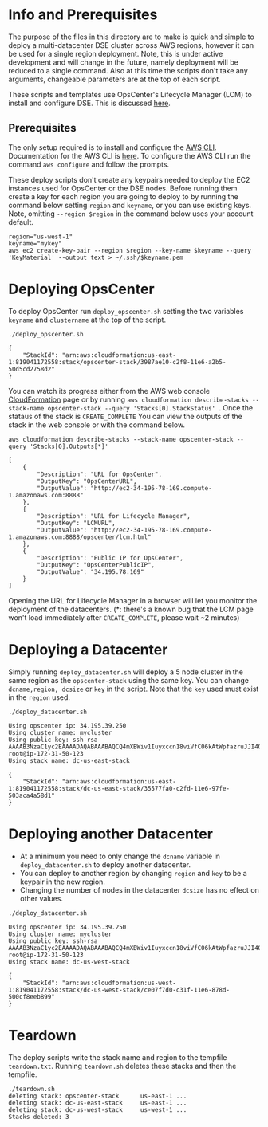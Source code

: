 
# Info and Prerequisites

The purpose of the files in this directory are to make is quick and simple to deploy a multi-datacenter DSE cluster across AWS regions, however it can be used for a single region deployment. Note, this is under active development and will change in the future, namely deployment will be reduced to a single command. Also at this time the scripts don't take any arguments, changeable parameters are at the top of each script.

These scripts and templates use OpsCenter's Lifecycle Manager (LCM) to install and configure DSE. This is discussed [here](./LCM.md).

## Prerequisites

The only setup required is to install and configure the [AWS CLI](http://docs.aws.amazon.com/cli/latest/userguide/installing.html).  Documentation for the AWS CLI is [here](http://docs.aws.amazon.com/AWSCloudFormation/latest/UserGuide/cfn-using-cli.html).  To configure the AWS CLI run the command `aws configure` and follow the prompts.

These deploy scripts don't create any keypairs needed to deploy the EC2 instances used for OpsCenter or the DSE nodes. Before running them create a key for each region you are going to deploy to by running the command below setting `region` and `keyname`, or you can use existing keys. Note, omitting `--region $region` in the command below uses your account default.

```
region="us-west-1"
keyname="mykey"
aws ec2 create-key-pair --region $region --key-name $keyname --query 'KeyMaterial' --output text > ~/.ssh/$keyname.pem
```

# Deploying OpsCenter

To deploy OpsCenter run `deploy_opscenter.sh` setting the two variables `keyname` and `clustername` at the top of the script.

```
./deploy_opscenter.sh

{
    "StackId": "arn:aws:cloudformation:us-east-1:819041172558:stack/opscenter-stack/3987ae10-c2f8-11e6-a2b5-50d5cd2758d2"
}
```
You can watch its progress either from the AWS web console [CloudFormation](https://console.aws.amazon.com/cloudformation/home) page or by running `aws cloudformation describe-stacks --stack-name opscenter-stack --query 'Stacks[0].StackStatus' `. Once the stataus of the stack is `CREATE_COMPLETE` You can view the outputs of the stack in the web console or with the command below.

```
aws cloudformation describe-stacks --stack-name opscenter-stack --query 'Stacks[0].Outputs[*]'

[
    {
        "Description": "URL for OpsCenter",
        "OutputKey": "OpsCenterURL",
        "OutputValue": "http://ec2-34-195-78-169.compute-1.amazonaws.com:8888"
    },
    {
        "Description": "URL for Lifecycle Manager",
        "OutputKey": "LCMURL",
        "OutputValue": "http://ec2-34-195-78-169.compute-1.amazonaws.com:8888/opscenter/lcm.html"
    },
    {
        "Description": "Public IP for OpsCenter",
        "OutputKey": "OpsCenterPublicIP",
        "OutputValue": "34.195.78.169"
    }
]
```
Opening the URL for Lifecycle Manager in a browser will let you monitor the deployment of the datacenters. (\*: there's a known bug that the LCM page won't load immediately after `CREATE_COMPLETE`, please wait ~2 minutes)

# Deploying a Datacenter

Simply running `deploy_datacenter.sh` will deploy a 5 node cluster in the same region as the `opscenter-stack` using the same key. You can change `dcname,region, dcsize` or `key` in the script. Note that the `key` used must exist in the `region` used.

```
./deploy_datacenter.sh

Using opscenter ip: 34.195.39.250
Using cluster name: mycluster
Using public key: ssh-rsa AAAAB3NzaC1yc2EAAAADAQABAAABAQCQ4mXBWiv1Iuyxccn18viVfC06kAtWpfazruJJI4QVAheHmJvhXnnE9DrURGINP6ZcMd9zXtWTauUs1dpDvXVt+um4e1sdYd71yk6Pw5Mvgjl9AtHUlpbEG1mqvJfcRp4ynrAqDtQPSDShgqYvaG9SNYpbr+FOEQKUHEoRjSLbrd15MAyNJvmsUp3PJ5qP1rvqAydseAkiu9knNVPzWVlLwG0uR8pVA8o7ITOxg4W/pL1Xm/+kSOs4It/D1iV/6dxKY1Bo4/k9A7BVJZqT6dSDxpPVtX1Lt39SNOkV8D8SG9E+zf/fks0PDXnldTNzJLt8TgFabC4QPXgkCXXdI++/ root@ip-172-31-50-123
Using stack name: dc-us-east-stack

{
    "StackId": "arn:aws:cloudformation:us-east-1:819041172558:stack/dc-us-east-stack/35577fa0-c2fd-11e6-97fe-503aca4a58d1"
}

```


# Deploying another Datacenter

- At a minimum you need to only change the `dcname` variable in `deploy_datacenter.sh` to deploy another datacenter.
- You can deploy to another region by changing `region` and `key` to be a keypair in the new region.
- Changing the number of nodes in the datacenter `dcsize` has no effect on other values.


```
./deploy_datacenter.sh

Using opscenter ip: 34.195.39.250
Using cluster name: mycluster
Using public key: ssh-rsa AAAAB3NzaC1yc2EAAAADAQABAAABAQCQ4mXBWiv1Iuyxccn18viVfC06kAtWpfazruJJI4QVAheHmJvhXnnE9DrURGINP6ZcMd9zXtWTauUs1dpDvXVt+um4e1sdYd71yk6Pw5Mvgjl9AtHUlpbEG1mqvJfcRp4ynrAqDtQPSDShgqYvaG9SNYpbr+FOEQKUHEoRjSLbrd15MAyNJvmsUp3PJ5qP1rvqAydseAkiu9knNVPzWVlLwG0uR8pVA8o7ITOxg4W/pL1Xm/+kSOs4It/D1iV/6dxKY1Bo4/k9A7BVJZqT6dSDxpPVtX1Lt39SNOkV8D8SG9E+zf/fks0PDXnldTNzJLt8TgFabC4QPXgkCXXdI++/ root@ip-172-31-50-123
Using stack name: dc-us-west-stack

{
    "StackId": "arn:aws:cloudformation:us-west-1:819041172558:stack/dc-us-west-stack/ce07f7d0-c31f-11e6-878d-500cf8eeb899"
}
```
# Teardown

The deploy scripts write the stack name and region to the tempfile `teardown.txt`. Running `teardown.sh` deletes these stacks and then the tempfile.

```
./teardown.sh
deleting stack: opscenter-stack 	 us-east-1 ...
deleting stack: dc-us-east-stack 	 us-east-1 ...
deleting stack: dc-us-west-stack 	 us-west-1 ...
Stacks deleted: 3
```
